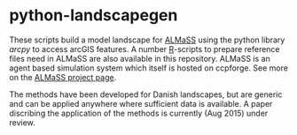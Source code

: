 python-landscapegen
===================

These scripts build a model landscape for [ALMaSS](http://almass.dk) using the python library _arcpy_ to access arcGIS features. A number [R](www.r-project.org)-scripts to prepare reference files need in ALMaSS are also available in this repository. ALMaSS is an agent based simulation system which itself is hosted on ccpforge. See more on the [ALMaSS project page](http://ccpforge.cse.rl.ac.uk/gf/project/almass/).

The methods have been developed for Danish landscapes, but are generic and can be applied anywhere where sufficient data is available. A paper discribing the application of the methods is currently (Aug 2015) under review.